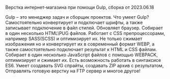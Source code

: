 Верстка интернет-магазина при помощи Gulp, сборка от 2023.06.18

Gulp – это менеджер задач и сборщик проектов. Что умеет Gulp? Самостоятельно конвертирует и подключает шрифты, а также записывает подключение в файл стилей. Обновляет браузер. Собирает в один несколько HTML\PUG файлов. Работает с CSS препроцессорами, например SASS(SCSS) и оптимизирует их. Не только сжимает изображения но и конвертирует их в современный формат WEBP, а также самостоятельно подключает результат к HTML и CSS файлам. Собирает в один несколько JavaScript файлов с помощью WEBPACK,  оптимизирует и сжимает их. Есть возможность работать в синтаксисе  ES6. Умеет создавать SVG спрайты, создавать ZIP архив с результатом, Отправлять готовую верстку на FTP сервер и многое другое!